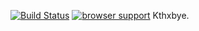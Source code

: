 [![Build Status](https://travis-ci.org/sudodoki/mocha-travis-calculator-cat-kata.png?branch=master)](https://travis-ci.org/sudodoki/mocha-travis-calculator-cat-kata)
[![browser support](https://ci.testling.com/USER/PROJECT.png)](https://ci.testling.com/sudodoki/mocha-travis-calculator-cat-kata)
Kthxbye.